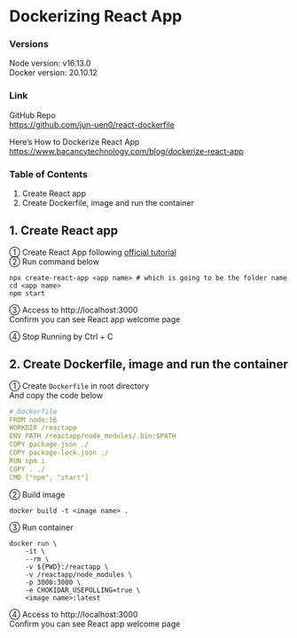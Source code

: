 # Dockerizing React App

### Versions
Node version: v16.13.0  
Docker version: 20.10.12   

### Link
GitHub Repo   
https://github.com/jun-uen0/react-dockerfile

Here’s How to Dockerize React App  
https://www.bacancytechnology.com/blog/dockerize-react-app


### Table of Contents
1. Create React app
2. Create Dockerfile, image and run the container

## 1. Create React app
① Create React App following [official tutorial](https://reactjs.org/docs/create-a-new-react-app.html)  
② Run command below
```shell
npx create-react-app <app name> # which is going to be the folder name
cd <app name>
npm start
```
③ Access to http://localhost:3000   
Confirm you can see React app welcome page

④ Stop Running by Ctrl + C

## 2. Create Dockerfile, image and run the container
① Create `Dockerfile` in root directory  
And copy the code below 
```yml
# Dockerfile
FROM node:16
WORKDIR /reactapp
ENV PATH /reactapp/node_modules/.bin:$PATH
COPY package.json ./
COPY package-lock.json ./
RUN npm i
COPY . ./
CMD ["npm", "start"]
```

② Build image
```
docker build -t <image name> . 
```
③ Run container
```shell
docker run \
    -it \
    --rm \
    -v ${PWD}:/reactapp \
    -v /reactapp/node_modules \
    -p 3000:3000 \
    -e CHOKIDAR_USEPOLLING=true \
    <image name>:latest
```
④ Access to http://localhost:3000  
Confirm you can see React app welcome page